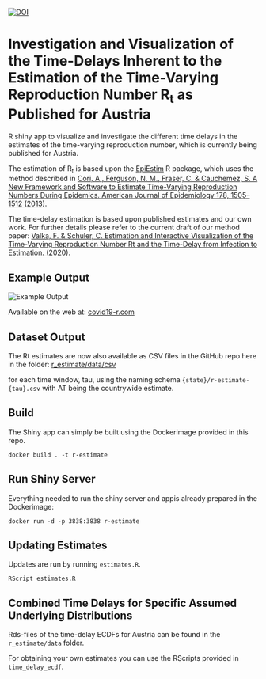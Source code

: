 [![DOI](https://zenodo.org/badge/259440541.svg)](https://zenodo.org/badge/latestdoi/259440541)
# Investigation and Visualization of the Time-Delays Inherent to the Estimation of the Time-Varying Reproduction Number R<sub>t</sub> as Published for Austria

R shiny app to visualize and investigate the different time delays in the estimates of the time-varying reproduction number, which is currently being published for Austria. 

The estimation of R<sub>t</sub> is based upon the 
[EpiEstim](https://github.com/mrc-ide/EpiEstim) R package, which uses the method described in 
[Cori, A., Ferguson, N. M., Fraser, C. & Cauchemez, S. A New Framework and Software to Estimate Time-Varying Reproduction Numbers During Epidemics. American Journal of Epidemiology 178, 1505–1512 (2013)](https://academic.oup.com/aje/article/178/9/1505/89262).

The time-delay estimation is based upon published estimates and our own work. For further details please refer to the current draft of our method paper:
[Valka, F. & Schuler, C. Estimation and Interactive Visualization of the Time-Varying Reproduction Number Rt and the Time-Delay from Infection to Estimation. (2020)](https://fvalka.github.io/r_estimate/r_estimate-methods.pdf).

## Example Output
![Example Output](https://covid19-r.com/social-media-preview.png)

Available on the web at: [covid19-r.com](https://covid19-r.com)

## Dataset Output
The Rt estimates are now also available as CSV files in the GitHub repo here in the folder:
[r_estimate/data/csv](r_estimate/data/csv)

for each time window, tau, using the naming schema `{state}/r-estimate-{tau}.csv` with AT being the countrywide estimate. 

## Build
The Shiny app can simply be built using the Dockerimage provided in this repo. 

```
docker build . -t r-estimate
```

## Run Shiny Server

Everything needed to run the shiny server and appis already prepared in the Dockerimage:

```
docker run -d -p 3838:3838 r-estimate
```

## Updating Estimates

Updates are run by running `estimates.R`. 

```
RScript estimates.R
```

## Combined Time Delays for Specific Assumed Underlying Distributions

Rds-files of the time-delay ECDFs for Austria can be found in the `r_estimate/data` folder. 

For obtaining your own estimates you can use the RScripts provided in 
`time_delay_ecdf`.
